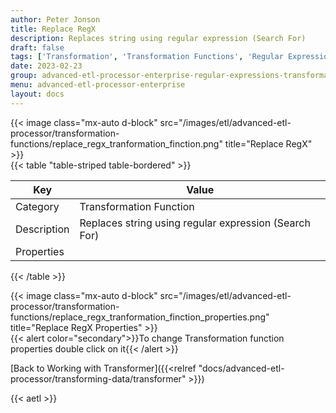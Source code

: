 ```yaml
---
author: Peter Jonson
title: Replace RegX
description: Replaces string using regular expression (Search For)
draft: false
tags: ['Transformation', 'Transformation Functions', 'Regular Expressions']
date: 2023-02-23
group: advanced-etl-processor-enterprise-regular-expressions-transformation
menu: advanced-etl-processor-enterprise
layout: docs
---
```


{{< image class="mx-auto d-block"  src="/images/etl/advanced-etl-processor/transformation-functions/replace_regx_tranformation_finction.png" title="Replace RegX" >}}
\
{{< table "table-striped table-bordered" >}}

| Key         | Value                                                 |
| ----------- | ----------------------------------------------------- |
| Category    | Transformation Function                               |
| Description | Replaces string using regular expression (Search For) |
| Properties  |                                                       |

{{< /table >}}

{{< image class="mx-auto d-block"  src="/images/etl/advanced-etl-processor/transformation-functions/replace_regx_tranformation_finction_properties.png" title="Replace RegX Properties" >}}
\
{{< alert color="secondary">}}To change Transformation function properties double click on it{{< /alert >}}

[Back to Working with Transformer]({{<relref "docs/advanced-etl-processor/transforming-data/transformer" >}})

{{< aetl >}}
